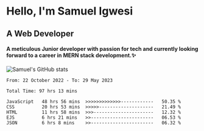 # Hello, I'm Samuel Igwesi
## A Web Developer

#### A meticulous Junior developer with passion for tech and currently looking forward to a career in MERN stack development.:sparkles:


![Samuel's GitHub stats](https://github-readme-stats.vercel.app/api?username=SamuelIgwesi&show_icons=true&theme=radical)

<!--START_SECTION:waka-->

```text
From: 22 October 2022 - To: 29 May 2023

Total Time: 97 hrs 13 mins

JavaScript   48 hrs 56 mins  >>>>>>>>>>>>>------------   50.35 %
CSS          20 hrs 53 mins  >>>>>--------------------   21.49 %
HTML         11 hrs 58 mins  >>>----------------------   12.32 %
EJS          6 hrs 21 mins   >>-----------------------   06.53 %
JSON         6 hrs 8 mins    >>-----------------------   06.32 %
```

<!--END_SECTION:waka-->
